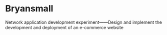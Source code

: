 # Bryansmall
Network application development experiment——Design and implement the development and deployment of an e-commerce website
